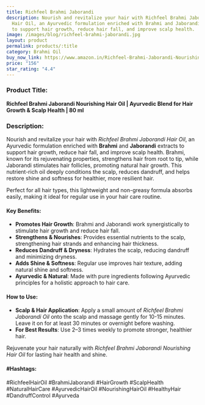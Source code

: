 ```yaml
---
title: Richfeel Brahmi Jaborandi
description: Nourish and revitalize your hair with Richfeel Brahmi Jaborandi
  Hair Oil, an Ayurvedic formulation enriched with Brahmi and Jaborandi extracts
  to support hair growth, reduce hair fall, and improve scalp health.
image: /images/blog/richfeel-brahmi-jaborandi.jpg
layout: product
permalink: products/:title
category: Brahmi Oil
buy_now_link: https://www.amazon.in/Richfeel-Brahmi-Jaborandi-Nourishing-Hair/dp/B09CTZKQ7V/ref=sr_1_12?crid=SCXIDYS0PV1F&tag=m150-21
price: "156"
star_rating: "4.4"
---
```

### Product Title:
**Richfeel Brahmi Jaborandi Nourishing Hair Oil | Ayurvedic Blend for Hair Growth & Scalp Health | 80 ml**

### Description:
Nourish and revitalize your hair with *Richfeel Brahmi Jaborandi Hair Oil*, an Ayurvedic formulation enriched with **Brahmi** and **Jaborandi** extracts to support hair growth, reduce hair fall, and improve scalp health. Brahmi, known for its rejuvenating properties, strengthens hair from root to tip, while Jaborandi stimulates hair follicles, promoting natural hair growth. This nutrient-rich oil deeply conditions the scalp, reduces dandruff, and helps restore shine and softness for healthier, more resilient hair.

Perfect for all hair types, this lightweight and non-greasy formula absorbs easily, making it ideal for regular use in your hair care routine.

#### Key Benefits:
- **Promotes Hair Growth**: Brahmi and Jaborandi work synergistically to stimulate hair growth and reduce hair fall.
- **Strengthens & Nourishes**: Provides essential nutrients to the scalp, strengthening hair strands and enhancing hair thickness.
- **Reduces Dandruff & Dryness**: Hydrates the scalp, reducing dandruff and minimizing dryness.
- **Adds Shine & Softness**: Regular use improves hair texture, adding natural shine and softness.
- **Ayurvedic & Natural**: Made with pure ingredients following Ayurvedic principles for a holistic approach to hair care.

#### How to Use:
- **Scalp & Hair Application**: Apply a small amount of *Richfeel Brahmi Jaborandi Oil* onto the scalp and massage gently for 10-15 minutes. Leave it on for at least 30 minutes or overnight before washing.
- **For Best Results**: Use 2–3 times weekly to promote stronger, healthier hair.

Rejuvenate your hair naturally with *Richfeel Brahmi Jaborandi Nourishing Hair Oil* for lasting hair health and shine.

#### #Hashtags:
#RichfeelHairOil #BrahmiJaborandi #HairGrowth #ScalpHealth #NaturalHairCare #AyurvedicHairOil #NourishingHairOil #HealthyHair #DandruffControl #Ayurveda
